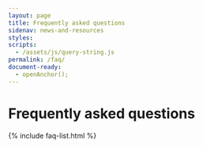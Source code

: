 ```yaml
---
layout: page
title: Frequently asked questions
sidenav: news-and-resources
styles:
scripts:
  - /assets/js/query-string.js
permalink: /faq/
document-ready:
  - openAnchor();
---
```


# Frequently asked questions

{% include faq-list.html %}

<!-- CONTENT END -->
